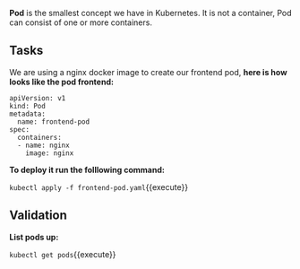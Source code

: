 **Pod** is the smallest concept we have in Kubernetes. It is not a container, Pod can consist of one or more containers.

## Tasks

We are using a nginx docker image to create our frontend pod, **here is how looks like the pod frontend:**

```
apiVersion: v1
kind: Pod
metadata:
  name: frontend-pod
spec:
  containers:
  - name: nginx
    image: nginx
```

**To deploy it run the folllowing command:** 

`kubectl apply -f frontend-pod.yaml`{{execute}}


## Validation

**List pods up:**

`kubectl get pods`{{execute}}